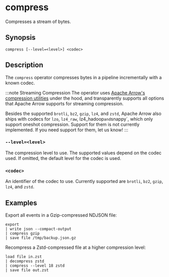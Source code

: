 # compress

Compresses a stream of bytes.

## Synopsis

```
compress [--level=<level>] <codec>
```

## Description

The `compress` operator compresses bytes in a pipeline incrementally with a
known codec.

:::note Streaming Compression
The operator uses [Apache Arrow's compression
utilities][apache-arrow-compression] under the hood, and transparently supports
all options that Apache Arrow supports for streaming compression.

Besides the supported `brotli`, `bz2`, `gzip`, `lz4`, and `zstd`, Apache Arrow
also ships with codecs for `lzo`, `lz4_raw`, lz4_hadoop` and `snappy`, which
only support oneshot compression. Support for them is not currently implemented.
If you need support for them, let us know!
:::

[apache-arrow-compression]: https://arrow.apache.org/docs/cpp/api/utilities.html#compression

### `--level=<level>`

The compression level to use. The supported values depend on the codec used. If
omitted, the default level for the codec is used.

### `<codec>`

An identifier of the codec to use. Currently supported are `brotli`, `bz2`,
`gzip`, `lz4`, and `zstd`.

## Examples

Export all events in a Gzip-compressed NDJSON file:

```
export
| write json --compact-output
| compress gzip
| save file /tmp/backup.json.gz
```

Recompress a Zstd-compressed file at a higher compression level:

```
load file in.zst
| decompress zstd
| compress --level 18 zstd
| save file out.zst
```
